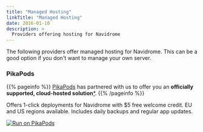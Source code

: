 ```yaml
---
title: "Managed Hosting"
linkTitle: "Managed Hosting"
date: 2016-01-10
description: >
  Providers offering hosting for Navidrome
---
```


The following providers offer managed hosting for Navidrome. This can be a good option if you
don't want to manage your own server.

### PikaPods

{{% pageinfo %}}
[PikaPods](https://www.pikapods.com/) has partnered with us to offer you an **officially
supported, cloud-hosted solution**[\*](/docs/faq/#which-cloud-providers-help-fund-the-project-with-a-revenue-share).
{{% /pageinfo %}}

Offers 1-click deployments for Navidrome with $5 free welcome credit. EU and US regions available.
Includes daily backups and regular app updates.

[![Run on PikaPods](/docs/docsdocsrun-button.svg)](https://www.pikapods.com/pods?run=navidrome)
